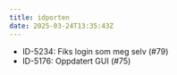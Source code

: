 ```yaml
---
title: idporten
date: 2025-03-24T13:35:43Z
---
```

- ID-5234: Fiks login som meg selv (#79)
- ID-5176: Oppdatert GUI (#75)

